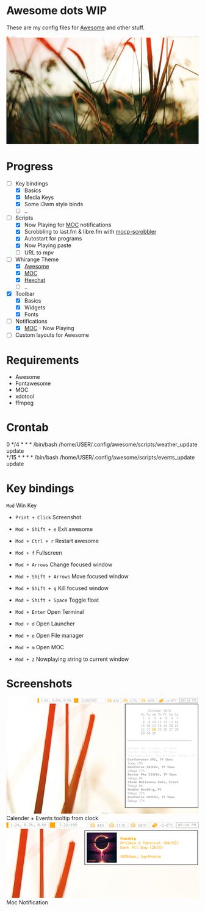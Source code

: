 # Awesome dots WIP
These are my config files for [Awesome](https://awesomewm.org/) and other stuff.

![alt tag](https://raw.githubusercontent.com/Mindii/Whirange-AwesomeWM/master/images/1540401194_screen.png)

# Progress
- [ ] Key bindings
    - [x] Basics
    - [x] Media Keys
    - [x] Some i3wm style binds
    - [ ] ..
- [ ] Scripts
    - [x] Now Playing for [MOC](http://moc.daper.net/) notifications
    - [x] Scrobbling to last.fm & libre.fm with [mocp-scrobbler](https://aur.archlinux.org/packages/mocp-scrobbler/)
    - [x] Autostart for programs
    - [x] Now Playing paste
    - [ ] URL to mpv
- [ ] Whirange Theme
    - [x] [Awesome](https://awesomewm.org/)
    - [x] [MOC](http://moc.daper.net/)
    - [x] [Hexchat](https://hexchat.github.io/)
    - [ ] ..
- [x] Toolbar
  - [x] Basics 
  - [x] Widgets
  - [x] Fonts
- [ ] Notifications
  - [x] [MOC](http://moc.daper.net/) - Now Playing
- [ ] Custom layouts for Awesome

# Requirements
- Awesome
- Fontawesome
- MOC
- xdotool
- ffmpeg

# Crontab
0 */4 * * * /bin/bash /home/USER/.config/awesome/scripts/weather_update update<br>
*/15 * * * *  /bin/bash /home/USER/.config/awesome/scripts/events_update update

# Key bindings
`Mod` Win Key

- `Print + Click` Screenshot
- `Mod + Shift + e` Exit awesome
- `Mod + Ctrl + r` Restart awesome
- `Mod + f` Fullscreen
- `Mod + Arrows` Change focused window
- `Mod + Shift + Arrows` Move focused window
- `Mod + Shift + q` Kill focused window
- `Mod + Shift + Space` Toggle float

- `Mod + Enter` Open Terminal
- `Mod + d` Open Launcher
- `Mod + e` Open File manager
- `Mod + m` Open MOC
- `Mod + z` Nowplaying string to current window

# Screenshots
![alt tag](https://raw.githubusercontent.com/Mindii/Whirange-AwesomeWM/master/images/1540401277_screen.png)
<br>Calender + Events tooltip from clock<br>
![alt tag](https://raw.githubusercontent.com/Mindii/Whirange-AwesomeWM/master/images/1540401388_screen.png)
<br>Moc Notification<br>

